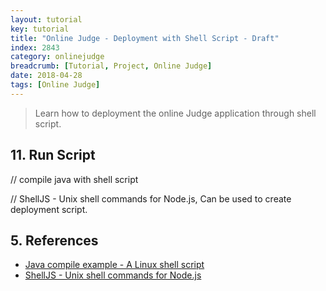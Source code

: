 ```yaml
---
layout: tutorial
key: tutorial
title: "Online Judge - Deployment with Shell Script - Draft"
index: 2843
category: onlinejudge
breadcrumb: [Tutorial, Project, Online Judge]
date: 2018-04-28
tags: [Online Judge]
---
```


> Learn how to deployment the online Judge application through shell script.



## 11. Run Script
// compile java with shell script

// ShellJS - Unix shell commands for Node.js, Can be used to create deployment script.



## 5. References
* [Java compile example - A Linux shell script](https://alvinalexander.com/blog/post/java/unix-shell-script-i-use-for-compiling-java-programs)
* [ShellJS - Unix shell commands for Node.js](https://www.npmjs.com/package/shelljs)
